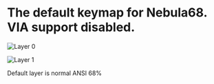 # The default keymap for Nebula68. VIA support disabled.

![Layer 0](https://i.imgur.com/dXyRwb1.png)

![Layer 1](https://i.imgur.com/4izTAFa.png)

Default layer is normal ANSI 68%
